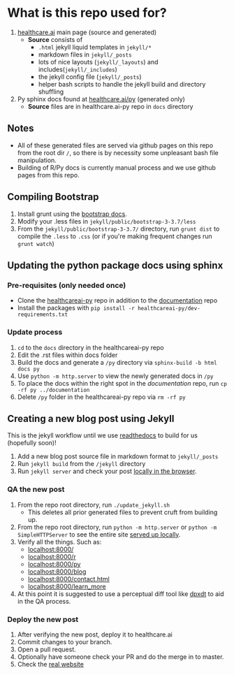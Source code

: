 # What is this repo used for?

1. [healthcare.ai](http://healthcare.ai) main page (source and generated)
    - **Source** consists of
        - `.html` jekyll liquid templates in `jekyll/*`
        - markdown files in `jekyll/_posts`
        - lots of nice layouts (`jekyll/_layouts`) and includes(`jekyll/_includes`)
        - the jekyll config file (`jekyll/_posts`)
        - helper bash scripts to handle the jekyll build and directory shuffling
2. Py sphinx docs found at [healthcare.ai/py](http://healthcare.ai/py) (generated only)
    - **Source** files are in healthcare.ai-py repo in `docs` directory
    
## Notes

- All of these generated files are served via github pages on this repo from the root dir `/`, so there is by necessity
some unpleasant bash file manipulation.
- Building of R/Py docs is currently manual process and we use github pages from this repo.

## Compiling Bootstrap

1. Install grunt using the [bootstrap docs]((http://getbootstrap.com/getting-started/#grunt)).
2. Modify your .less files in `jekyll/public/bootstrap-3-3.7/less`
3. From the `jekyll/public/bootstrap-3-3.7/` directory, run `grunt dist` to compile the `.less` to `.css` (or if you're
making frequent changes run `grunt watch`)

## Updating the python package docs using sphinx

### Pre-requisites (only needed once)

- Clone the [healthcareai-py](https://github.com/HealthCatalystSLC/healthcareai-py) repo in addition to the
[documentation](https://github.com/HealthCatalystSLC/documentation) repo
- Install the packages with `pip install -r healthcareai-py/dev-requirements.txt`

### Update process

1. `cd` to the `docs` directory in the healthcareai-py repo
2. Edit the .rst files within docs folder
3. Build the docs and generate a `/py` directory via `sphinx-build -b html docs py`
4. Use `python -m http.server` to view the newly generated docs in `/py`
5. To place the docs within the right spot in the *documentation* repo, run `cp -rf py ../documentation`
6. Delete `/py` folder in the healthcareai-py repo via `rm -rf py`

## Creating a new blog post using Jekyll

This is the jekyll workflow until we use [readthedocs](https://readthedocs.org/) to build for us (hopefully soon)!

1. Add a new blog post source file in markdown format to `jekyll/_posts`
2. Run `jekyll build` from the `/jekyll` directory
3. Run `jekyll server` and check your post [locally in the browser](localhost:4000).

### QA the new post

1. From the repo root directory, run `./update_jekyll.sh`
    - This deletes all prior generated files to prevent cruft from building up.
2. From the repo root directory, run `python -m http.server` or `python -m SimpleHTTPServer` to see the entire site
 [served up locally](localhost:8000).
3. Verify all the things. Such as:
    - [localhost:8000/](localhost:8000/)
    - [localhost:8000/r](localhost:8000/r)
    - [localhost:8000/py](localhost:8000/py)
    - [localhost:8000/blog](localhost:8000/blog)
    - [localhost:8000/contact.html](localhost:8000/contact.html)
    - [localhost:8000/learn_more](localhost:8000/learn_more)
4. At this point it is suggested to use a perceptual diff tool like [dpxdt](https://dpxdt-test.appspot.com) to aid in
the QA process.

### Deploy the new post

1. After verifying the new post, deploy it to healthcare.ai
2. Commit changes to your branch.
3. Open a pull request.
4. Optionally have someone check your PR and do the merge in to master.
5. Check the [real website](http://healthcare.ai)
